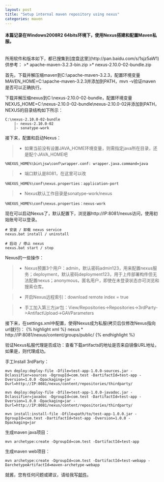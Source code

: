 ```yaml
---
layout: post
title: "Setup internal maven repository using nexus"
categories: maven
---
```


#### 本篇记录在Windows2008R2 64bits环境下，使用Nexus搭建和配置Maven私服。
<br />
所用软件和版本如下，都已搜集到[度盘这里](http://pan.baidu.com/s/1sjz5aW1)供参考：
>* apache-maven-3.2.3-bin.zip
>* nexus-2.10.0-02-bundle.zip

首先，下载并解压缩maven到C:\apache-maven-3.2.3，配置环境变量MAVEN_HOME=C:\apache-maven-3.2.3并添加到PATH，mvn -v验证maven是否可以正确执行。

下载并解压缩nexus到C:\nexus-2.10.0-02-bundle，配置环境变量NEXUS_HOME=C:\nexus-2.10.0-02-bundle\nexus-2.10.0-02并添加到PATH，NEXUS的目录结构如下所示：

	C:\nexus-2.10.0-02-bundle
		|- nexus-2.10.0-02
		|- sonatype-work

接下来，配置和启动Nexus：
>* 如果当前没有设置JAVA_HOME环境变量，则需指定java所在目录，还是配个JAVA_HOME吧

	%NEXUS_HOME%\bin\jsw\conf\wrapper.conf: wrapper.java.command=java

>* 端口默认是8081，在这里可以改

	%NEXUS_HOME%\conf\nexus.properties：application-port

>* Nexus默认工作目录是sonatype-work/nexus

	%NEXUS_HOME%\conf\nexus.properties：nexus-work

现在可以启动Nexus了，默认配置下，浏览器http://IP:8081/nexus访问，使用初始账号可以登录。

	# 安装 / 卸载 nexus service
	nexus.bat install / uninstall

	# 启动 / 停止 nexus
	nexus.bat start / stop


Nexus的一些操作：
>* Nexus预置3个用户：admin，默认密码admin123，用来配置nexus服务；deployment，默认密码deployment123，用于上传部署构件但无法配置nexus；anonymous，匿名用户，即使在未登录状态亦可浏览和搜索仓库。

>* 开启Nexus远程索引：download remote index = true

>* 手工加入第三方jar包：View/Repositories->Repositories->3rdParty->AntifactUpload->GAVParameters

接下来，在settings.xml中配置，使得Nexus成为私服(拷贝后仅修改Nexus指向url就行)：
{% highlight xml %}
<mirrors>
	<mirror>
    	<id>nexus</id>
        <mirrorOf>*</mirrorOf>
        <url>http://IP:8081/nexus/content/groups/public/</url>
	</mirror>
</mirrors>
{% endhighlight %}

验证Nexus私服代理是否成功：查看下载artifacts的地址是否来自镜像URL地址，如果是，则代理成功。

手工Install 3rdParty：

	mvn deploy:deploy-file -Dfile=test-app-1.0.0-sources.jar -Dclassifier=sources -DgroupId=com.test -DartifactId=test-app -Dversion=1.0.0 -Dpackaging=jar -Durl=http://IP:8081/nexus/content/repositories/thirdparty/

	mvn deploy:deploy-file -Dfile=test-app-1.0.0-javadoc.jar -Dclassifier=javadoc -DgroupId=com.test -DartifactId=test-app -Dversion=1.0.0 -Dpackaging=jar -Durl=http://IP:8081/nexus/content/repositories/thirdparty/

	mvn install:install-file -Dfile=path/to/test-app-1.0.0.jar -DgroupId=com.test -DartifactId=test-app -Dversion=1.0.0 -Dpackaging=jar


生成maven java项目：

	mvn archetype:create -DgroupId=com.test -DartifactId=test-app

生成maven web项目：

	mvn archetype:create -DgroupId=com.test -DartifactId=test-webapp -DarchetypeArtifactId=maven-archetype-webapp

就酱，您有任何问题或建议，请给我写[邮件](mailto:yinwer81@gmail.com)。
